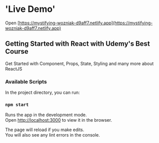 # 'Live Demo'

Open [https://mystifying-wozniak-d9aff7.netlify.app](https://mystifying-wozniak-d9aff7.netlify.app)

## Getting Started with React with Udemy's Best Course

Get Started with Component, Props, State, Styling and many more about ReactJS

### Available Scripts

In the project directory, you can run:

### `npm start`

Runs the app in the development mode.\
Open [http://localhost:3000](http://localhost:3000) to view it in the browser.

The page will reload if you make edits.\
You will also see any lint errors in the console.





